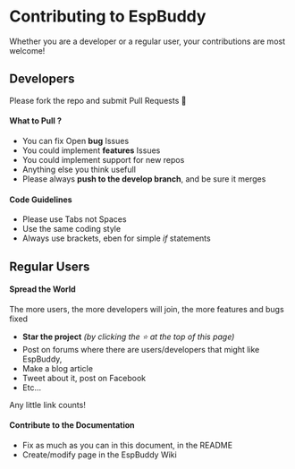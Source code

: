 # Contributing to EspBuddy

Whether you are a developer or a regular user, your contributions are most welcome! 

## Developers
Please fork the repo and submit Pull Requests :beer:

#### What to Pull ?
- You can fix Open **bug** Issues
- You could implement **features** Issues
- You could implement support for new repos
- Anything else you think usefull
- Please always **push to the develop branch**, and be sure it merges

#### Code Guidelines
- Please use Tabs not Spaces
- Use the same coding style
- Always use brackets, eben for simple _if_ statements

## Regular Users

#### Spread the World
The more users, the more developers will join, the more features and bugs fixed
- **Star the project** _(by clicking the :star: at the top of this page)_
- Post on forums where there are users/developers that might like EspBuddy,
- Make a blog article
- Tweet about it, post on Facebook
- Etc...

Any little link counts!

#### Contribute to the Documentation
- Fix as much as you can in this document, in the README
- Create/modify page in the EspBuddy Wiki

